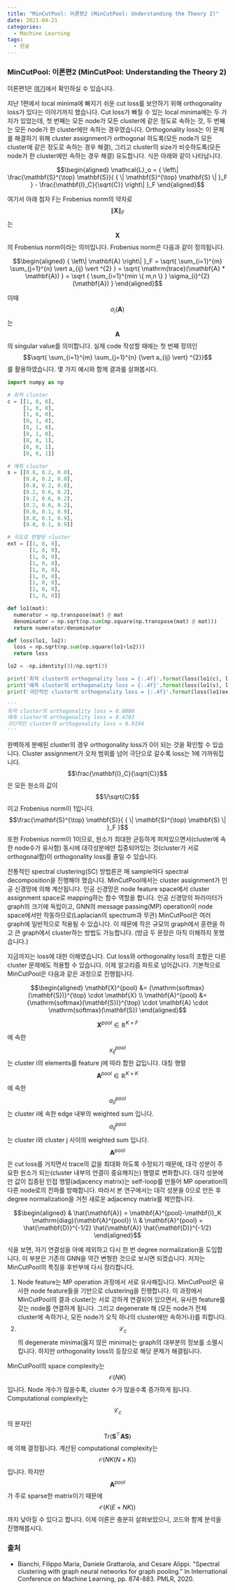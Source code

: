 ```yaml
---
title: "MinCutPool: 이론편2 (MinCutPool: Understanding the Theory 2)"
date: 2021-04-21
categories:
  - Machine Learning
tags:
  - 한글
---
```

### MinCutPool: 이론편2 (MinCutPool: Understanding the Theory 2)

이론편1은 [여기](<https://seungwooham.github.io/machine%20learning/MinCutPool1/>)에서 확인하실 수 있습니다.

지난 1편에서 local minima에 빠지기 쉬운 cut loss를 보안하기 위해 orthogonality loss가 있다는 이야기까지 했습니다. Cut loss가 빠질 수 있는 local minima에는 두 가지가 있었는데, 첫 번째는 모든 node가 모든 cluster에 같은 정도로 속하는 것, 두 번째는 모든 node가 한 cluster에만 속하는 경우였습니다. Orthogonality loss는 이 문제를 해결하기 위해 cluster assignment가 orthogonal 하도록(모든 node가 모든 cluster에 같은 정도로 속하는 경우 해결), 그리고 cluster의 size가 비슷하도록(모든 node가 한 cluster에만 속하는 경우 해결) 유도합니다. 식은 아래와 같이 나타납니다.

$$\begin{aligned}
\mathcal{L}_o = { \left\| \frac{\mathbf{S}^{\top} \mathbf{S}}{ { \| \mathbf{S}^{\top} \mathbf{S} \| }_F } - \frac{\mathbf{I}_C}{\sqrt{C}} \right\| }_F
\end{aligned}$$

여기서 아래 첨자 F는 Frobenius norm의 약자로 $${ \left\| \mathbf{X} \right\| }_F$$는 $$\mathbf{X}$$의 Frobenius norm이라는 의미입니다. Frobenius norm은 다음과 같이 정의됩니다.

$$\begin{aligned}
{ \left\| \mathbf{A} \right\| }_F = \sqrt{ \sum_{i=1}^{m} \sum_{j=1}^{n} \vert a_{ij} \vert ^{2} } = \sqrt{ \mathrm{trace}(\mathbf{A} * \mathbf{A}) } = \sqrt { \sum_{i=1}^{min \{ m,n \} } \sigma_{i}^{2} (\mathbf{A}) }
\end{aligned}$$

이때 $$\sigma_{i}(\mathbf{A})$$는 $$\mathbf{A}$$의 singular value를 의미합니다. 실제 code 작성할 때에는 첫 번째 정의인 $$\sqrt{ \sum_{i=1}^{m} \sum_{j=1}^{n} {\vert a_{ij} \vert} ^{2}}$$를 활용하였습니다. 몇 가지 예시와 함께 결과를 살펴봅시다.

```python
import numpy as np

# 최적 cluster
c = [[1, 0, 0],
     [1, 0, 0],
     [1, 0, 0],
     [0, 1, 0],
     [0, 1, 0],
     [0, 1, 0],
     [0, 0, 1],
     [0, 0, 1],
     [0, 0, 1]]

# 예측 cluster
s = [[0.8, 0.2, 0.0],
     [0.8, 0.2, 0.0],
     [0.8, 0.2, 0.0],
     [0.2, 0.6, 0.2],
     [0.2, 0.6, 0.2],
     [0.2, 0.6, 0.2],
     [0.0, 0.1, 0.9],
     [0.0, 0.1, 0.9],
     [0.0, 0.1, 0.9]]

# 극도로 편향된 cluster
ext = [[1, 0, 0],
       [1, 0, 0],
       [1, 0, 0],
       [1, 0, 0],
       [1, 0, 0],
       [1, 0, 0],
       [1, 0, 0],
       [1, 0, 0],
       [1, 0, 0]]

def lo1(mat):
  numerator = np.transpose(mat) @ mat
  denominator = np.sqrt(np.sum(np.square(np.transpose(mat) @ mat)))
  return numerator/denominator

def loss(lo1, lo2):
  loss = np.sqrt(np.sum(np.square(lo1+lo2)))
  return loss

lo2 = -np.identity(3)/np.sqrt(3)

print('최적 cluster의 orthogonality loss = {:.4f}'.format(loss(lo1(c), lo2)))
print('예측 cluster의 orthogonality loss = {:.4f}'.format(loss(lo1(s), lo2)))
print('극단적인 cluster의 orthogonality loss = {:.4f}'.format(loss(lo1(ext), lo2)))

'''
최적 cluster의 orthogonality loss = 0.0000
예측 cluster의 orthogonality loss = 0.4793
극단적인 cluster의 orthogonality loss = 0.9194
'''
```

완벽하게 분배된 cluster의 경우 orthogonality loss가 0이 되는 것을 확인할 수 있습니다. Cluster assignment가 오차 범위를 넘어 극단으로 갈수록 loss는 1에 가까워집니다. $$\frac{\mathbf{I}_C}{\sqrt{C}}$$은 모든 원소의 값이 $$1/\sqrt{C}$$이고 Frobenius norm이 1입니다. $$\frac{\mathbf{S}^{\top} \mathbf{S}}{ { \| \mathbf{S}^{\top} \mathbf{S} \| }_F }$$ 또한 Frobenius norm이 1이므로, 원소가 최대한 균등하게 퍼져있으면서(cluster에 속한 node수가 유사함) 동시에 대각성분에만 집중되어있는 것(cluster가 서로 orthogonal함)이 orthogonality loss를 줄일 수 있습니다.

전통적인 spectral clustering(SC) 방법론은 매 sample마다 spectral decomposition을 진행해야 했습니다. MinCutPool에서는 cluster assignment가 인공 신경망에 의해 계산됩니다. 인공 신경망은 node feature space에서 cluster assignment space로 mapping하는 함수 역할을 합니다. 인공 신경망의 파라미터가 graph의 크기에 독립이고, GNN의 message passing(MP) operation이 node space에서만 작동하므로(Laplacian의 spectrum과 무관) MinCutPool은 여러 graph에 일반적으로 적용될 수 있습니다. 이 때문에 작은 규모의 graph에서 훈련을 하고 큰 graph에서 cluster하는 방법도 가능합니다. (방금 두 문장은 아직 이해하지 못했습니다.)

지금까지는 loss에 대한 이해였습니다. Cut loss와 orthogonality loss의 조합은 다른 cluster 문제에도 적용할 수 있습니다. 이제 알고리즘 파트로 넘어갑니다. 기본적으로 MinCutPool은 다음과 같은 과정으로 진행됩니다.

$$\begin{aligned}
\mathbf{X}^{pool} &= {\mathrm{softmax}(\mathbf{S})}^{\top} \cdot \mathbf{X} \\
\mathbf{A}^{pool} &= {\mathrm{softmax}(\mathbf{S})}^{\top} \cdot \mathbf{A} \cdot \mathrm{softmax}(\mathbf{S})
\end{aligned}$$

$$\mathbf{X}^{pool} \in \mathbb{R}^{K \times F}$$에 속한 $$x^{pool}_{ij}$$는 cluster i의 elements를 feature j에 따라 합한 값입니다. 대칭 행렬 $$\mathbf{A}^{pool} \in \mathbb{R}^{K \times K}$$에 속한 $$a^{pool}_{ii}$$는 cluster i에 속한 edge 내부의 weighted sum 입니다. $$a^{pool}_{ij}$$는 cluster i와 cluster j 사이의 weighted sum 입니다. $$\mathbf{A}^{pool}$$은 cut loss를 거치면서 trace의 값을 최대화 하도록 수정되기 때문에, 대각 성분이 주요한 원소가 되는(cluster 내부의 연결이 중요해지는) 행렬로 변화합니다. 대각 성분에만 값이 집중된 인접 행렬(adjacency matrix)는 self-loop를 만들어 MP operation의 다른 node로의 전파를 방해합니다. 따라서 본 연구에서는 대각 성분을 0으로 만든 후 degree normalization을 거친 새로운 adjacency matrix를 제안합니다. 

$$\begin{aligned}
& \hat{\mathbf{A}} = \mathbf{A}^{pool}-\mathbf{I}_K \mathrm{diag}(\mathbf{A}^{pool}) \\
& \mathbf{A}^{pool} = \hat{\mathbf{D}}^{-1/2} \hat{\mathbf{A}} \hat{\mathbf{D}}^{-1/2}
\end{aligned}$$

식을 보면, 자기 연결성을 아예 제외하고 다시 한 번 degree normalization을 도입합니다. 이 부분은 기존의 GNN을 약간 변형한 것으로 보시면 되겠습니다. 저자는 MinCutPool의 특징을 후반부에 다시 정리합니다.

1. Node feature는 MP operation 과정에서 서로 유사해집니다. MinCutPool은 유사한 node feature들을 기반으로 clustering을 진행합니다. 이 과정에서 MinCutPool의 결과 cluster는 서로 강하게 연결되어 있으면서, 유사한 feature를 갖는 node를 연결하게 됩니다. 그리고 degenerate 해 (모든 node가 전체 cluster에 속하거나, 모든 node가 오직 하나의 cluster에만 속하거나)를 피합니다.
2. $$\mathcal{L}_c$$의 degenerate minima(옳지 않은 minima)는 graph의 대부분의 정보를 소멸시킵니다. 하지만 orthogonality loss의 등장으로 해당 문제가 해결됩니다.

MinCutPool의 space complexity는 $$\mathcal{O}(NK)$$입니다. Node 개수가 많을수록, cluster 수가 많을수록 증가하게 됩니다. Computational complexity는 $$\mathcal{L}_c$$의 분자인 $$\mathrm{Tr}(\mathbf{S}^{\top} \mathbf{A} \mathbf{S})$$에 의해 결정됩니다. 계산된 computational complexity는 $$\mathcal{O}(NK(N+K))$$ 입니다. 하지만 $$\mathbf{A}^{pool}$$가 주로 sparse한 matrix이기 때문에 $$\mathcal{O}(K(E+NK))$$까지 낮아질 수 있다고 합니다. 이제 이론은 충분히 살펴보았으니, 코드와 함께 분석을 진행해봅시다.

### 출처
- Bianchi, Filippo Maria, Daniele Grattarola, and Cesare Alippi. "Spectral clustering with graph neural networks for graph pooling." In International Conference on Machine Learning, pp. 874-883. PMLR, 2020. <br/>